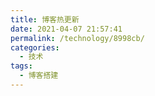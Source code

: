 ```yaml
---
title: 博客热更新
date: 2021-04-07 21:57:41
permalink: /technology/8998cb/
categories:
  - 技术
tags:
  - 博客搭建
---
```

